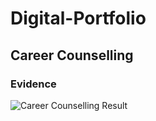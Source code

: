 # Digital-Portfolio

## Career Counselling

### Evidence
![Career Counselling Result](Career_Development)

